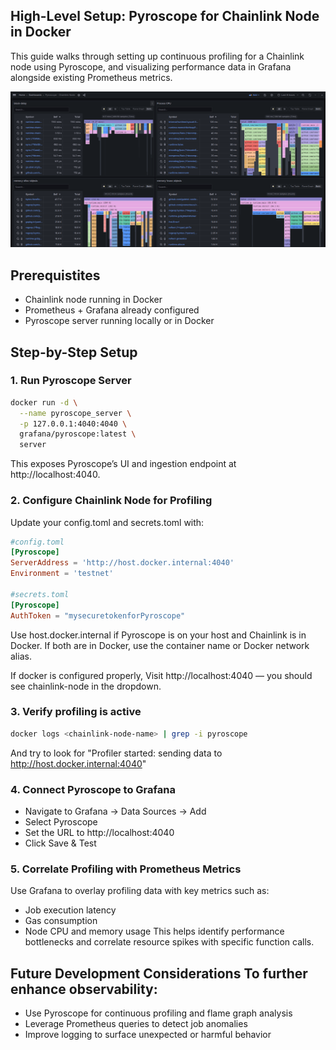 ## High-Level Setup: Pyroscope for Chainlink Node in Docker
This guide walks through setting up continuous profiling for a Chainlink node using Pyroscope, and visualizing performance data in Grafana alongside existing Prometheus metrics.

![Alt text](../media/Pyroscope-Node-Monitoring-Dashboard.png)

## Prerequistites
- Chainlink node running in Docker
- Prometheus + Grafana already configured
- Pyroscope server running locally or in Docker

## Step-by-Step Setup
### 1. Run Pyroscope Server
```bash
docker run -d \
  --name pyroscope_server \
  -p 127.0.0.1:4040:4040 \
  grafana/pyroscope:latest \
  server
```
This exposes Pyroscope’s UI and ingestion endpoint at http://localhost:4040.


### 2. Configure Chainlink Node for Profiling
Update your config.toml and secrets.toml with:
```toml
#config.toml
[Pyroscope]
ServerAddress = 'http://host.docker.internal:4040'
Environment = 'testnet'

#secrets.toml
[Pyroscope]
AuthToken = "mysecuretokenforPyroscope"
```
Use host.docker.internal if Pyroscope is on your host and Chainlink is in Docker. If both are in Docker, use the container name or Docker network alias.


If docker is configured properly, Visit http://localhost:4040 — you should see chainlink-node in the dropdown.

### 3. Verify profiling is active
```bash
docker logs <chainlink-node-name> | grep -i pyroscope
```
And try to look for "Profiler started: sending data to http://host.docker.internal:4040"


### 4. Connect Pyroscope to Grafana
- Navigate to Grafana → Data Sources → Add
- Select Pyroscope
- Set the URL to http://localhost:4040
- Click Save & Test


### 5. Correlate Profiling with Prometheus Metrics
Use Grafana to overlay profiling data with key metrics such as:
- Job execution latency
- Gas consumption
- Node CPU and memory usage
This helps identify performance bottlenecks and correlate resource spikes with specific function calls.


## Future Development Considerations To further enhance observability:
- Use Pyroscope for continuous profiling and flame graph analysis
- Leverage Prometheus queries to detect job anomalies
- Improve logging to surface unexpected or harmful behavior
